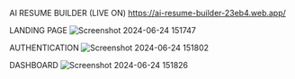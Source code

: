 AI RESUME BUILDER (LIVE ON) https://ai-resume-builder-23eb4.web.app/

LANDING PAGE
![Screenshot 2024-06-24 151747](https://github.com/ArshPunisher/AI-Resume-Builder/assets/86513926/6700cb19-5648-4888-9aa6-4244db9c0b66)

AUTHENTICATION
![Screenshot 2024-06-24 151802](https://github.com/ArshPunisher/AI-Resume-Builder/assets/86513926/b04a7568-ced2-4219-b434-c8c56408fc03)

DASHBOARD
![Screenshot 2024-06-24 151826](https://github.com/ArshPunisher/AI-Resume-Builder/assets/86513926/c6920437-5d4b-4c95-a62e-49b33a325b8f)
